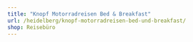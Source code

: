```yaml
---
title: "Knopf Motorradreisen Bed & Breakfast"
url: /heidelberg/knopf-motorradreisen-bed-und-breakfast/
shop: Reisebüro
---
```

